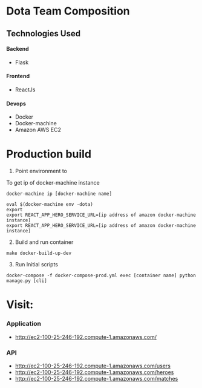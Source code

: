 # Dota Team Composition

## Technologies Used

#### Backend
* Flask


#### Frontend
* ReactJs

#### Devops
* Docker
* Docker-machine
* Amazon AWS EC2


# Production build

1. Point environment to 


To get ip of docker-machine instance
```
docker-machine ip [docker-machine name]
```

```
eval $(docker-machine env -dota)
export 
export REACT_APP_HERO_SERVICE_URL=[ip address of amazon docker-machine instance]
export REACT_APP_HERO_SERVICE_URL=[ip address of amazon docker-machine instance]
```

2. Build and run container
```
make docker-build-up-dev
```
3. Run Initial scripts
```
docker-compose -f docker-compose-prod.yml exec [container name] python manage.py [cli]
```


# Visit:
### Application
* http://ec2-100-25-246-192.compute-1.amazonaws.com/

### API
* http://ec2-100-25-246-192.compute-1.amazonaws.com/users
* http://ec2-100-25-246-192.compute-1.amazonaws.com/heroes
* http://ec2-100-25-246-192.compute-1.amazonaws.com/matches
